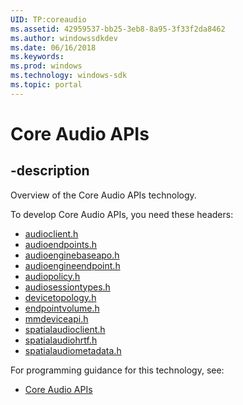 ```yaml
---
UID: TP:coreaudio
ms.assetid: 42959537-bb25-3eb8-8a95-3f33f2da8462
ms.author: windowssdkdev
ms.date: 06/16/2018
ms.keywords: 
ms.prod: windows
ms.technology: windows-sdk
ms.topic: portal
---
```


# Core Audio APIs

## -description

Overview of the Core Audio APIs technology.

To develop Core Audio APIs, you need these headers:

 * [audioclient.h](../audioclient/index.md)
 * [audioendpoints.h](../audioendpoints/index.md)
 * [audioenginebaseapo.h](../audioenginebaseapo/index.md)
 * [audioengineendpoint.h](../audioengineendpoint/index.md)
 * [audiopolicy.h](../audiopolicy/index.md)
 * [audiosessiontypes.h](../audiosessiontypes/index.md)
 * [devicetopology.h](../devicetopology/index.md)
 * [endpointvolume.h](../endpointvolume/index.md)
 * [mmdeviceapi.h](../mmdeviceapi/index.md)
 * [spatialaudioclient.h](../spatialaudioclient/index.md)
 * [spatialaudiohrtf.h](../spatialaudiohrtf/index.md)
 * [spatialaudiometadata.h](../spatialaudiometadata/index.md)

For programming guidance for this technology, see:
* [Core Audio APIs](/windows/desktop/coreaudio)

